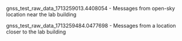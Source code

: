 gnss_test_raw_data_1713259013.4408054 - Messages from open-sky location near the lab building

gnss_test_raw_data_1713259484.0477698 - Messages from a location closer to the lab building
